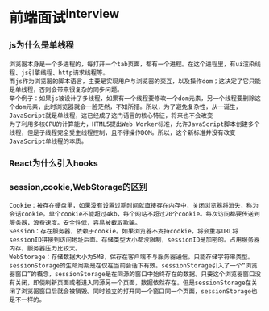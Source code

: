 # 前端面试<sup>interview</sup>

### js为什么是单线程

    浏览器本身是一个多进程的，每打开一个tab页面，都有一个进程。在这个进程里，有ui渲染线程、js引擎线程、http请求线程等。
    而js作为浏览器的脚本语言，主要是实现用户与浏览器的交互，以及操作dom；这决定了它只能是单线程，否则会带来很复杂的同步问题。
    举个例子：如果js被设计了多线程，如果有一个线程要修改一个dom元素，另一个线程要删除这个dom元素，此时浏览器就会一脸茫然，不知所措。所以，为了避免复杂性，从一诞生，JavaScript就是单线程，这已经成了这门语言的核心特征，将来也不会改变
    为了利用多核CPU的计算能力，HTML5提出Web Worker标准，允许JavaScript脚本创建多个线程，但是子线程完全受主线程控制，且不得操作DOM。所以，这个新标准并没有改变JavaScript单线程的本质。
    
### React为什么引入hooks
### session,cookie,WebStorage的区别
    Cookie：被存在硬盘里，如果没有设置过期时间就直接存在内存中，关闭浏览器将消失，称为会话cookie。单个cookie不能超过4kb，每个网站不超过20个cookie。每次访问都要传送到服务器，浪费速度。安全性低，容易被截取欺骗。
    Session：存在服务器，依赖于cookie。如果浏览器不支持cookie，将会重写URL将sessionID拼接到访问地址后面。存储类型大小都没限制，sessionID是加密的。占用服务器内存，服务器压力比较大。
    WebStorage：存储数据大小为5MB，保存在客户端不与服务器通信。只能存储字符串类型。sessionStorage的生命周期是在仅在当前会话下有效。sessionStorage引入了一个“浏览器窗口”的概念，sessionStorage是在同源的窗口中始终存在的数据。只要这个浏览器窗口没有关闭，即使刷新页面或者进入同源另一个页面，数据依然存在。但是sessionStorage在关闭了浏览器窗口后就会被销毁。同时独立的打开同一个窗口同一个页面，sessionStorage也是不一样的。
